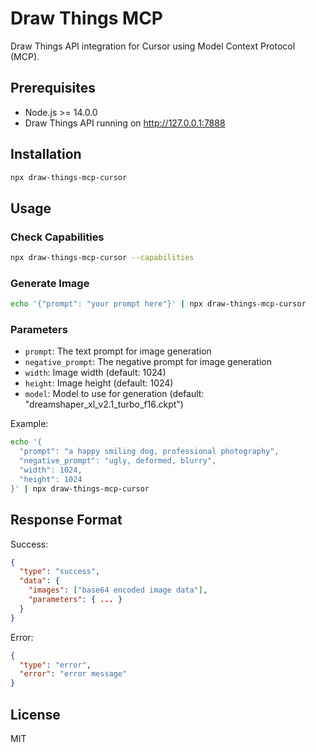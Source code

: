 # Draw Things MCP

Draw Things API integration for Cursor using Model Context Protocol (MCP).

## Prerequisites

- Node.js >= 14.0.0
- Draw Things API running on http://127.0.0.1:7888

## Installation

```bash
npx draw-things-mcp-cursor
```

## Usage

### Check Capabilities

```bash
npx draw-things-mcp-cursor --capabilities
```

### Generate Image

```bash
echo '{"prompt": "your prompt here"}' | npx draw-things-mcp-cursor
```

### Parameters

- `prompt`: The text prompt for image generation
- `negative_prompt`: The negative prompt for image generation
- `width`: Image width (default: 1024)
- `height`: Image height (default: 1024)
- `model`: Model to use for generation (default: "dreamshaper_xl_v2.1_turbo_f16.ckpt")

Example:

```bash
echo '{
  "prompt": "a happy smiling dog, professional photography",
  "negative_prompt": "ugly, deformed, blurry",
  "width": 1024,
  "height": 1024
}' | npx draw-things-mcp-cursor
```

## Response Format

Success:
```json
{
  "type": "success",
  "data": {
    "images": ["base64 encoded image data"],
    "parameters": { ... }
  }
}
```

Error:
```json
{
  "type": "error",
  "error": "error message"
}
```

## License

MIT 